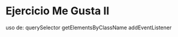 # Ejercicio Me Gusta II

uso de:
    querySelector
    getElementsByClassName
    addEventListener
    